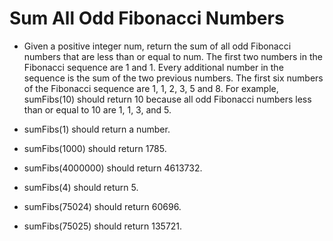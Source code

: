 # Sum All Odd Fibonacci Numbers

- Given a positive integer num, return the sum of all odd Fibonacci numbers that are less than or equal to num. The first two numbers in the Fibonacci sequence are 1 and 1. Every additional number in the sequence is the sum of the two previous numbers. The first six numbers of the Fibonacci sequence are 1, 1, 2, 3, 5 and 8. For example, sumFibs(10) should return 10 because all odd Fibonacci numbers less than or equal to 10 are 1, 1, 3, and 5.


- sumFibs(1) should return a number.

- sumFibs(1000) should return 1785.

- sumFibs(4000000) should return 4613732.

- sumFibs(4) should return 5.

- sumFibs(75024) should return 60696.

- sumFibs(75025) should return 135721.